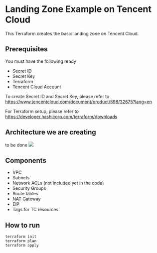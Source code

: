 # Landing Zone Example on Tencent Cloud
This Terraform creates the basic landing zone on Tencent Cloud.

## Prerequisites
You must have the following ready

- Secret ID
- Secret Key 
- Terraform
- Tencent Cloud Account

To create Secret ID and Secret Key, please refer to https://www.tencentcloud.com/document/product/598/32675?lang=en 

For Terraform setup, please refer to https://developer.hashicorp.com/terraform/downloads 

## Architecture we are creating
to be done 
<img src="images/">

## Components 
 - VPC
 - Subnets
 - Network ACLs (not included yet in the code)
 - Security Groups
 - Route tables
 - NAT Gateway
 - EIP
 - Tags for TC resources

## How to run
```
terraform init
terraform plan
terraform apply
```
